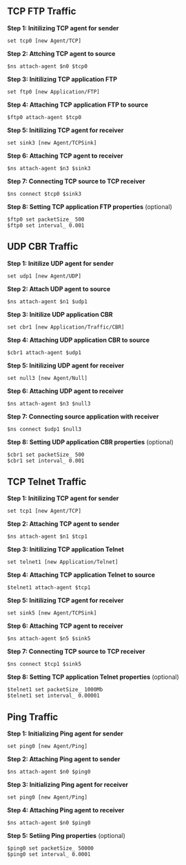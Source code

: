 ## TCP FTP Traffic

**Step 1: Initilizing TCP agent for sender**

``set tcp0 [new Agent/TCP]``

**Step 2: Attching TCP agent to source**

``$ns attach-agent $n0 $tcp0``

**Step 3: Initilizing TCP application FTP**

``set ftp0 [new Application/FTP]``

**Step 4: Attaching TCP application FTP to source**

``$ftp0 attach-agent $tcp0``

**Step 5: Initilizing TCP agent for receiver**

``set sink3 [new Agent/TCPSink]``

**Step 6: Attaching TCP agent to receiver**

``$ns attach-agent $n3 $sink3``

**Step 7: Connecting TCP source to TCP receiver**

``$ns connect $tcp0 $sink3``

**Step 8: Setting TCP application FTP properties** (optional)
```
$ftp0 set packetSize_ 500
$ftp0 set interval_ 0.001
```

## UDP CBR Traffic

**Step 1: Initilize UDP agent for sender**

``set udp1 [new Agent/UDP]``

**Step 2: Attach UDP agent to source**

``$ns attach-agent $n1 $udp1``

**Step 3: Initilize UDP application CBR**

``set cbr1 [new Application/Traffic/CBR]``

**Step 4: Attaching UDP application CBR to source**

``$cbr1 attach-agent $udp1``

**Step 5: Initilizing UDP agent for receiver**

``set null3 [new Agent/Null]``

**Step 6: Attaching UDP agent to receiver**

``$ns attach-agent $n3 $null3``

**Step 7: Connecting source application with receiver**

``$ns connect $udp1 $null3``

**Step 8: Setting UDP application CBR properties** (optional)
```
$cbr1 set packetSize_ 500
$cbr1 set interval_ 0.001
```

## TCP Telnet Traffic

**Step 1: Initilizing TCP agent for sender**

``set tcp1 [new Agent/TCP]``

**Step 2: Attaching TCP agent to sender**

``$ns attach-agent $n1 $tcp1``

**Step 3: Initilizing TCP application Telnet**

``set telnet1 [new Application/Telnet]``

**Step 4: Attaching TCP application Telnet to source**

``$telnet1 attach-agent $tcp1``

**Step 5: Initilizing TCP agent for receiver**

``set sink5 [new Agent/TCPSink]``

**Step 6: Attaching TCP agent to receiver**

``$ns attach-agent $n5 $sink5``

**Step 7: Connecting TCP source to TCP receiver**

``$ns connect $tcp1 $sink5``

**Step 8: Setting TCP application Telnet properties** (optional)
```
$telnet1 set packetSize_ 1000Mb
$telnet1 set interval_ 0.00001
```

## Ping Traffic

**Step 1: Initializing Ping agent for sender**

``set ping0 [new Agent/Ping]``

**Step 2: Attaching Ping agent to sender**

``$ns attach-agent $n0 $ping0``

**Step 3: Initializing Ping agent for receiver**

``set ping0 [new Agent/Ping]``

**Step 4: Attaching Ping agent to receiver**

``$ns attach-agent $n0 $ping0``

**Step 5: Setiing Ping properties** (optional)
```
$ping0 set packetSize_ 50000
$ping0 set interval_ 0.0001
```
